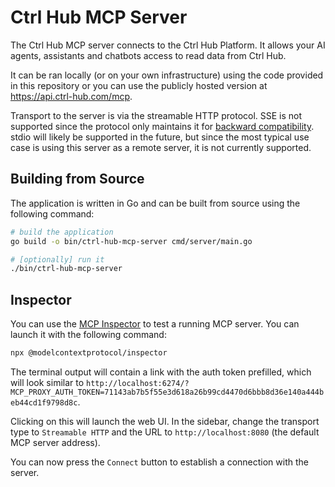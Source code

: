 # Ctrl Hub MCP Server

The Ctrl Hub MCP server connects to the Ctrl Hub Platform. It allows your AI agents, assistants and chatbots access to read data from Ctrl Hub.

It can be ran locally (or on your own infrastructure) using the code provided in this repository or you can use the publicly hosted version at https://api.ctrl-hub.com/mcp.

Transport to the server is via the streamable HTTP protocol. SSE is not supported since the protocol only maintains it for [backward compatibility](https://modelcontextprotocol.io/specification/2025-06-18/basic/transports#backwards-compatibility). stdio will likely be supported in the future, but since the most typical use case is using this server as a remote server, it is not currently supported.

## Building from Source

The application is written in Go and can be built from source using the following command:

```bash
# build the application
go build -o bin/ctrl-hub-mcp-server cmd/server/main.go

# [optionally] run it
./bin/ctrl-hub-mcp-server
```

## Inspector

You can use the [MCP Inspector](https://github.com/modelcontextprotocol/inspector) to test a running MCP server. You can launch it with the following command:

```bash
npx @modelcontextprotocol/inspector
```

The terminal output will contain a link with the auth token prefilled, which will look similar to `http://localhost:6274/?MCP_PROXY_AUTH_TOKEN=71143ab7b5f55e3d618a26b99cd4470d6bbb8d36e140a444beb44cd1f9798d8c`.

Clicking on this will launch the web UI. In the sidebar, change the transport type to `Streamable HTTP` and the URL to `http://localhost:8080` (the default MCP server address).

You can now press the `Connect` button to establish a connection with the server.

